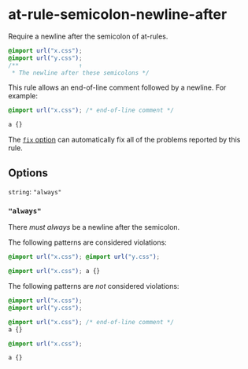 # at-rule-semicolon-newline-after

Require a newline after the semicolon of at-rules.

```css
@import url("x.css");
@import url("y.css");
/**                 ↑
 * The newline after these semicolons */
```

This rule allows an end-of-line comment followed by a newline. For example:

```css
@import url("x.css"); /* end-of-line comment */

a {}
```

The [`fix` option](../../../docs/user-guide/options.md#fix----fix) can automatically fix all of the problems reported by this rule.

## Options

`string`: `"always"`

### `"always"`

There *must always* be a newline after the semicolon.

The following patterns are considered violations:

```css
@import url("x.css"); @import url("y.css");
```

```css
@import url("x.css"); a {}
```

The following patterns are *not* considered violations:

```css
@import url("x.css");
@import url("y.css");
```

```css
@import url("x.css"); /* end-of-line comment */
a {}
```

```css
@import url("x.css");

a {}
```
